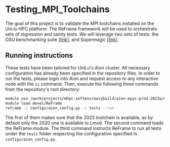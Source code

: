 # Testing_MPI_Toolchains

The goal of this project is to validate the MPI toolchains installed on the
Uni.lu HPC platform. The ReFrame framework will be used to orchestrate sets of
regression and sanity tests. We will leverage two sets of tests: the OSU
benchmarking suite [[link]](http://mvapich.cse.ohio-state.edu/benchmarks/), and
Supermagic [[link]](https://github.com/hpc/supermagic).

## Running instructions

These tests have been tailored for UniLu's Aion cluster. All necessary
configuration has already been specified in the repository files. In order to
run the tests, please login into Aion and request access to any interactive node
with the `si` command. Then, execute the following three commands from the
repository's root directory:

```bash
module use /work/projects/mhpc-softenv/easybuild/aion-epyc-prod-2023a/modules/all/
module load devel/ReFrame
reframe -C configs/aion_config.py -c tests --run
```

The first of them makes sure that the 2023 toolchain is available, as by default
only the 2020 one is available to Lmod. The second command loads the ReFrame
module. The third command instructs ReFrame to run all tests under the `tests`
folder respecting the configuration specified in `configs/aion_config.py`.
